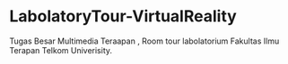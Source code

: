 # LabolatoryTour-VirtualReality
 Tugas Besar Multimedia Teraapan , Room tour labolatorium Fakultas Ilmu Terapan Telkom Univerisity.
